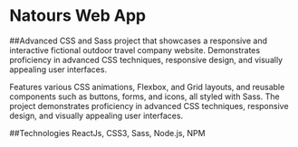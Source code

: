 # Natours Web App

##Advanced CSS and Sass project that showcases a responsive and interactive fictional outdoor travel company website. Demonstrates proficiency in advanced CSS techniques, responsive design, and visually appealing user interfaces.

Features various CSS animations, Flexbox, and Grid layouts, and reusable components such as buttons, forms, and icons, all styled with Sass. The project demonstrates proficiency in advanced CSS techniques, responsive design, and visually appealing user interfaces.

##Technologies
ReactJs, CSS3, Sass, Node.js, NPM
